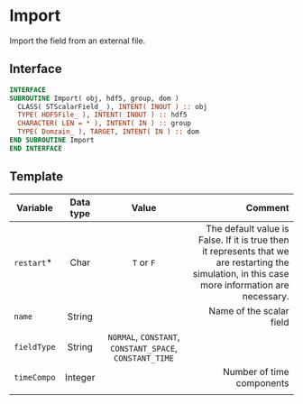 # Import

Import the field from an external file.

## Interface

```fortran
INTERFACE
SUBROUTINE Import( obj, hdf5, group, dom )
  CLASS( STScalarField_ ), INTENT( INOUT ) :: obj
  TYPE( HDF5File_ ), INTENT( INOUT ) :: hdf5
  CHARACTER( LEN = * ), INTENT( IN ) :: group
  TYPE( Domzain_ ), TARGET, INTENT( IN ) :: dom
END SUBROUTINE Import
END INTERFACE
```

## Template

| Variable    | Data type |                          Value                          |                                                                                                                                          Comment |
| ----------- | :-------: | :-----------------------------------------------------: | -----------------------------------------------------------------------------------------------------------------------------------------------: |
| `restart`*  |   Char    |                       `T` or `F`                        | The default value is False. If it is true then it represents that we are restarting the simulation, in this case more information are necessary. |
| `name`      |  String   |                                                         |                                                                                                                         Name of the scalar field |
| `fieldType` |  String   | `NORMAL`, `CONSTANT`, `CONSTANT_SPACE`, `CONSTANT_TIME` |                                                                                                                                                  |
| `timeCompo` |  Integer  |                                                         |                                                                                                                        Number of time components |
|             |           |                                                         |                                                                                                                                                  |
